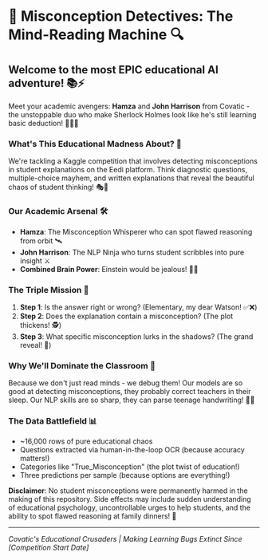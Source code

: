 # 🧠 Misconception Detectives: The Mind-Reading Machine 🔍

## Welcome to the most EPIC educational AI adventure! 📚⚡

Meet your academic avengers: **Hamza** and **John Harrison** from Covatic - the unstoppable duo who make Sherlock Holmes look like he's still learning basic deduction! 🕵️‍♂️🔎

### What's This Educational Madness About? 🤯
We're tackling a Kaggle competition that involves detecting misconceptions in student explanations on the Eedi platform. Think diagnostic questions, multiple-choice mayhem, and written explanations that reveal the beautiful chaos of student thinking! 🎭📝

### Our Academic Arsenal 🛠️
- **Hamza**: The Misconception Whisperer who can spot flawed reasoning from orbit 🛰️
- **John Harrison**: The NLP Ninja who turns student scribbles into pure insight ⚔️
- **Combined Brain Power**: Einstein would be jealous! 🧮✨

### The Triple Mission 🎯
1. **Step 1**: Is the answer right or wrong? (Elementary, my dear Watson! ✅❌)
2. **Step 2**: Does the explanation contain a misconception? (The plot thickens! 🕵️)
3. **Step 3**: What specific misconception lurks in the shadows? (The grand reveal! 🎪)

### Why We'll Dominate the Classroom 💪
Because we don't just read minds - we debug them! Our models are so good at detecting misconceptions, they probably correct teachers in their sleep. Our NLP skills are so sharp, they can parse teenage handwriting! 📖🚀

### The Data Battlefield 📊
- ~16,000 rows of pure educational chaos
- Questions extracted via human-in-the-loop OCR (because accuracy matters!)
- Categories like "True_Misconception" (the plot twist of education!)
- Three predictions per sample (because options are everything!)

**Disclaimer**: No student misconceptions were permanently harmed in the making of this repository. Side effects may include sudden understanding of educational psychology, uncontrollable urges to help students, and the ability to spot flawed reasoning at family dinners! 🎉

---
*Covatic's Educational Crusaders | Making Learning Bugs Extinct Since [Competition Start Date]* 
